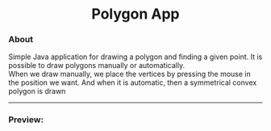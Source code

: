 <h1 align="center">Polygon App</h1>

### About
Simple Java application for drawing a polygon and finding a given point. It is possible to draw polygons manually or automatically.<br>
When we draw manually, we place the vertices by pressing the mouse in the position we want. And when it is automatic, then a symmetrical convex polygon is drawn
<br><hr>
### Preview:
